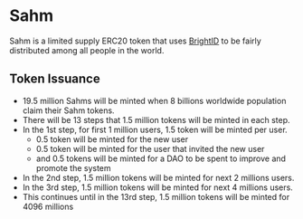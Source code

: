 # Sahm

Sahm is a limited supply ERC20 token that uses [BrightID](https://brightid.org) to be fairly distributed among all people in the world.

## Token Issuance
- 19.5 million Sahms will be minted when 8 billions worldwide population claim their Sahm tokens.
- There will be 13 steps that 1.5 million tokens will be minted in each step.
- In the 1st step, for first 1 million users, 1.5 token will be minted per user.
  - 0.5 token will be minted for the new user
  - 0.5 token will be minted for the user that invited the new user
  - and 0.5 tokens will be minted for a DAO to be spent to improve and promote the system
- In the 2nd step, 1.5 million tokens will be minted for next 2 millions users.
- In the 3rd step, 1.5 million tokens will be minted for next 4 millions users.
- This continues until in the 13rd step, 1.5 million tokens will be minted for 4096 millions


